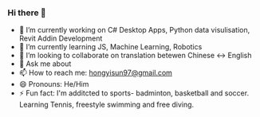 ### Hi there 👋


- 🔭 I’m currently working on C# Desktop Apps, Python data visulisation, Revit Addin Development
- 🌱 I’m currently learning JS, Machine Learning, Robotics
- 👯 I’m looking to collaborate on translation betewen Chinese <-> English
- 💬 Ask me about 
- 📫 How to reach me: hongyisun97@gmail.com 
- 😄 Pronouns: He/Him
- ⚡ Fun fact: I'm additcted to sports- badminton, basketball and soccer. Learning Tennis, freestyle swimming and free diving.  

<!--
**max-sun-hongyi/max-sun-hongyi** is a ✨ _special_ ✨ repository because its `README.md` (this file) appears on your GitHub profile.

Here are some ideas to get you started:
- 🤔 I’m looking for help with Python 
-->
